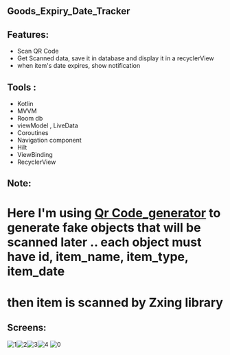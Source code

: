 ## Goods_Expiry_Date_Tracker

## Features:
- Scan QR Code
- Get Scanned data, save it in database and display it in a recyclerView
- when item's date expires, show notification


## Tools :       
* Kotlin
* MVVM
* Room db
* viewModel , LiveData
* Coroutines
* Navigation component 
* Hilt
* ViewBinding
* RecyclerView

## Note:
# Here I'm using [Qr Code_generator](https://goqr.me/) to generate fake objects that will be scanned later .. each object must have id, item_name, item_type, item_date
# then item is scanned by Zxing library


## Screens:
![1](https://user-images.githubusercontent.com/38481452/150662763-cccfe4b0-6b10-4bda-a092-f9a00c945ae2.jpg)![2](https://user-images.githubusercontent.com/38481452/150662765-4eca4d16-1997-4124-a9ec-c8e8d76c023b.jpg)![3](https://user-images.githubusercontent.com/38481452/150662766-34882ccd-91b0-4a56-9adc-4748a7ac855d.jpg)![4](https://user-images.githubusercontent.com/38481452/150662768-697a084b-db45-4ede-b583-e47158731b0a.jpg)
![0](https://user-images.githubusercontent.com/38481452/150662770-ad9ec5c8-d52b-4a91-aa39-93c01ce5c1f2.PNG)
